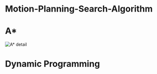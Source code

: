# Motion-Planning-Search-Algorithm


# A* 
![A* detail](/A_star_detail.png) 

# Dynamic Programming
